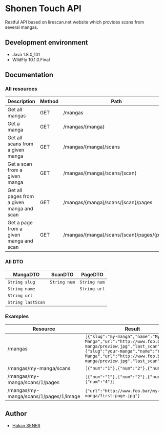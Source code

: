 # Shonen Touch API
Restful API based on lirescan.net website which provides scans from several mangas.

## Development environment
* Java 1.8.0_101
* WildFly 10.1.0.Final

## Documentation
### All resources
| Description | Method | Path | Result |
| -- | -- | -- | -- |
| Get all mangas | GET | /mangas | List\<MangaDTO\> |
| Get a manga | GET | /mangas/{manga} | MangaDTO |
| Get all scans from a given manga | GET | /mangas/{manga}/scans | List\<ScanDTO\> |
| Get a scan from a given manga | GET | /mangas/{manga}/scans/{scan} | ScanDTO |
| Get all pages from a given manga and scan | GET | /mangas/{manga}/scans/{scan}/pages | List\<PageDTO\> |
| Get a page from a given manga and scan | GET | /mangas/{manga}/scans/{scan}/pages/{page} | PageDTO |

### All DTO
| MangaDTO | ScanDTO | PageDTO |
| -- | -- | -- |
| ```String slug``` | ```String num``` | ```String num``` |
| ```String name``` |  | ```String url``` |
| ```String url``` |  |  |
| ```String lastScan``` |  |  |

### Examples
| Resource | Result |
| -- | -- |
| /mangas | ```[{"slug":"my-manga","name":"My Manga","url":"http://www.foo.bar/my-manga/preview.jpg","last_scan":"3"},{"slug":"your-manga","name":"Your Manga","url":"http://www.foo.bar/your-manga/preview.jpg","last_scan":"17"}``` |
| /mangas/my-manga/scans | ```[{"num":"1"},{"num":"2"},{"num":"3"}]``` |
| /mangas/my-manga/scans/1/pages | ```[{"num":"1"},{"num":"2"},{"num":"3"},{"num":"4"}]``` |
| /mangas/my-manga/scans/1/pages/1/image | ```{"url":"http://www.foo.bar/my-manga/first-page.jpg"}``` |

## Author
* [Hakan SENER](https://senerh.github.io/)
